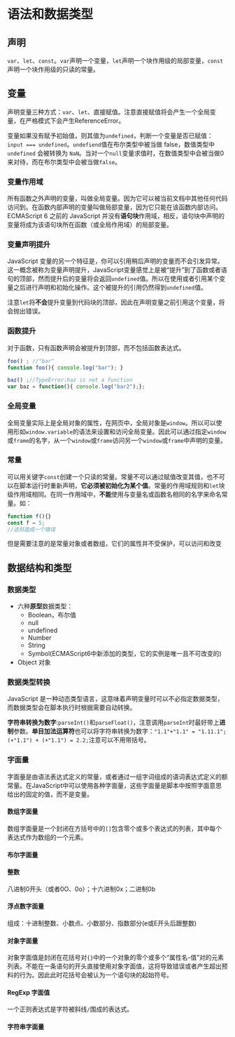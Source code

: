 # 语法和数据类型

## 声明

`var`、`let`、`const`。`var`声明一个变量，`let`声明一个块作用级的局部变量，`const`声明一个块作用级的只读的常量。

## 变量

声明变量三种方式：`var`、`let`、直接赋值。注意直接赋值将会产生一个全局变量，在严格模式下会产生ReferenceError。

变量如果没有赋予初始值，则其值为`undefined`，判断一个变量是否已赋值：`input === undefined`。`undefiend`值在布尔类型中被当做 false，数值类型中 `undefined` 会被转换为 `NaN`。当对一个`null`变量求值时，在数值类型中会被当做0来对待，而在布尔类型中会被当做`false`。

### 变量作用域

所有函数之外声明的变量，叫做全局变量。因为它可以被当前文档中其他任何代码访问到。在函数内部声明的变量叫做局部变量，因为它只能在该函数内部访问。ECMAScript 6 之前的 JavaScript 并没有**语句块**作用域，相反，语句块中声明的变量将成为该语句块所在函数（或全局作用域）的局部变量。

### 变量声明提升

JavaScript 变量的另一个特征是，你可以引用稍后声明的变量而不会引发异常。这一概念被称为变量声明提升，JavaScript变量感觉上是被“提升”到了函数或者语句的顶部，然而提升后的变量将会返回`undefined`值。所以在使用或者引用某个变量之后进行声明和初始化操作。这个被提升的引用仍然得到`undefined`值。

注意`let`将**不会**提升变量到代码块的顶部，因此在声明变量之前引用这个变量，将会抛出错误。

### 函数提升

对于函数，只有函数声明会被提升到顶部，而不包括函数表达式。

```js
foo() ; //"bar"
function foo(){ console.log("bar"); }

baz() ;//TypeError:haz is not a function
var baz = function(){ console.log("bar2");};
```

### 全局变量

全局变量实际上是全局对象的属性，在网页中，全局对象是`window`。所以可以使用形如`window.variable`的语法来设置和访问全局变量。因此可以通过指定`window`或`frame`的名字，从一个`window`或`frame`访问另一个`window`或`frame`中声明的变量。

### 常量

可以用关键字`const`创建一个只读的常量。常量不可以通过赋值改变其值，也不可以在脚本运行时重新声明，**它必须被初始化为某个值**。常量的作用域规则和`let`块级作用域相同。在同一作用域中，**不能**使用与变量名或函数名相同的名字来命名常量。如：

```js
function f(){}
const f = 5;
//这将造成一个错误
```

但是需要注意的是常量对象或者数组，它们的属性并不受保护，可以访问和改变

## 数据结构和类型

### 数据类型

- 六种**原型**数据类型：
    - Boolean，布尔值
    - null
    - undefined
    - Number
    - String
    - Symbol(ECMAScript6中新添加的类型，它的实例是唯一且不可改变的)
- Object 对象

### 数据类型转换

JavaScript 是一种动态类型语言，这意味着声明变量时可以不必指定数据类型，而数据类型会在脚本执行时根据需要自动转换。

**字符串转换为数字**:`parseInt()`和`parseFloat()`，注意调用`parseInt`时最好带上**进制**参数。**单目加法运算符**也可以将字符串转换为数字：`"1.1"+"1.1" = "1.11.1"; (+"1.1") + (+"1.1") = 2.2;`注意可以不用带括号。

### 字面量

字面量是由语法表达式定义的常量，或者通过一组字词组成的语词表达式定义的额常量。在JavaScript中可以使用各种字面量，这些字面量是脚本中按照字面意思给出的固定的值，而不是变量。

#### 数组字面量

数组字面量是一个封闭在方括号中的`[]`包含零个或多个表达式的列表，其中每个表达式作为数组的一个元素。

#### 布尔字面量

#### 整数

八进制0开头（或者0O、0o）；十六进制0x；二进制0b

#### 浮点数字面量

组成：十进制整数、小数点、小数部分、指数部分(e或E开头后跟整数)

#### 对象字面量

对象字面值是封闭在花括号对`{}`中的一个对象的零个或多个“属性名-值”对的元素列表。不能在一条语句的开头直接使用对象字面值，这将导致错误或者产生超出预料的行为。因此此时花括号会被认为一个语句块的起始符号。

#### RegExp 字面值

一个正则表达式是字符被斜线`/`围成的表达式。

#### 字符串字面量


